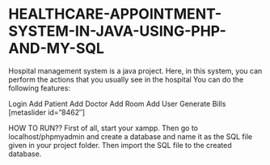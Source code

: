 # HEALTHCARE-APPOINTMENT-SYSTEM-IN-JAVA-USING-PHP-AND-MY-SQL
Hospital management system is a java project. Here, in this system, you can perform the actions that you usually see in the hospital You can do the following features:

Login
Add Patient
Add Doctor
Add Room
Add User
Generate Bills
[metaslider id=”8462″]

HOW TO RUN??
First of all, start your xampp. Then go to localhost/phpmyadmin and create a database and name it as the SQL file given in your project folder. Then import the SQL file to the created database.
